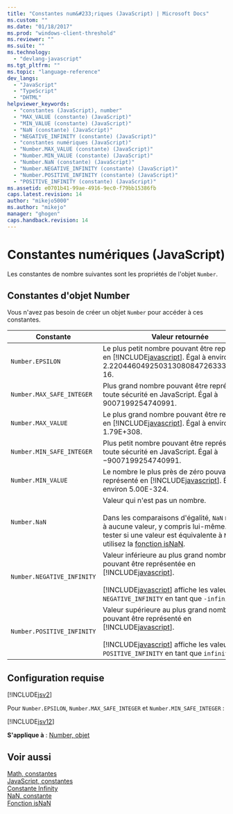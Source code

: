 ```yaml
---
title: "Constantes num&#233;riques (JavaScript) | Microsoft Docs"
ms.custom: ""
ms.date: "01/18/2017"
ms.prod: "windows-client-threshold"
ms.reviewer: ""
ms.suite: ""
ms.technology: 
  - "devlang-javascript"
ms.tgt_pltfrm: ""
ms.topic: "language-reference"
dev_langs: 
  - "JavaScript"
  - "TypeScript"
  - "DHTML"
helpviewer_keywords: 
  - "constantes (JavaScript), number"
  - "MAX_VALUE (constante) (JavaScript)"
  - "MIN_VALUE (constante) (JavaScript)"
  - "NaN (constante) (JavaScript)"
  - "NEGATIVE_INFINITY (constante) (JavaScript)"
  - "constantes numériques (JavaScript)"
  - "Number.MAX_VALUE (constante) (JavaScript)"
  - "Number.MIN_VALUE (constante) (JavaScript)"
  - "Number.NaN (constante) (JavaScript)"
  - "Number.NEGATIVE_INFINITY (constante) (JavaScript)"
  - "Number.POSITIVE_INFINITY (constante) (JavaScript)"
  - "POSITIVE_INFINITY (constante) (JavaScript)"
ms.assetid: e0701b41-99ae-4916-9ec0-f79bb15386fb
caps.latest.revision: 14
author: "mikejo5000"
ms.author: "mikejo"
manager: "ghogen"
caps.handback.revision: 14
---
```

# Constantes num&#233;riques (JavaScript)
Les constantes de nombre suivantes sont les propriétés de l'objet `Number`.  
  
## Constantes d'objet Number  
 Vous n'avez pas besoin de créer un objet `Number` pour accéder à ces constantes.  
  
|Constante|Valeur retournée|  
|---------------|----------------------|  
|`Number.EPSILON`|Le plus petit nombre pouvant être représenté en [!INCLUDE[javascript](../../javascript/includes/javascript-md.md)].  Égal à environ 2.2204460492503130808472633361816E\-16.|  
|`Number.MAX_SAFE_INTEGER`|Plus grand nombre pouvant être représenté en toute sécurité en JavaScript.  Égal à 9007199254740991.|  
|`Number.MAX_VALUE`|Le plus grand nombre pouvant être représenté en [!INCLUDE[javascript](../../javascript/includes/javascript-md.md)].  Égal à environ 1.79E\+308.|  
|`Number.MIN_SAFE_INTEGER`|Plus petit nombre pouvant être représenté en toute sécurité en JavaScript.  Égal à −9007199254740991.|  
|`Number.MIN_VALUE`|Le nombre le plus près de zéro pouvant être représenté en [!INCLUDE[javascript](../../javascript/includes/javascript-md.md)].  Égal à environ 5.00E\-324.|  
|`Number.NaN`|Valeur qui n'est pas un nombre.<br /><br /> Dans les comparaisons d'égalité, `NaN` n'est égal à aucune valeur, y compris lui\-même.  Pour tester si une valeur est équivalente à `NaN`, utilisez la [fonction isNaN](../../javascript/reference/isnan-function-javascript.md).|  
|`Number.NEGATIVE_INFINITY`|Valeur inférieure au plus grand nombre négatif pouvant être représentée en [!INCLUDE[javascript](../../javascript/includes/javascript-md.md)].<br /><br /> [!INCLUDE[javascript](../../javascript/includes/javascript-md.md)] affiche les valeurs `NEGATIVE_INFINITY` en tant que `-infinity`.|  
|`Number.POSITIVE_INFINITY`|Valeur supérieure au plus grand nombre pouvant être représenté en [!INCLUDE[javascript](../../javascript/includes/javascript-md.md)].<br /><br /> [!INCLUDE[javascript](../../javascript/includes/javascript-md.md)] affiche les valeurs `POSITIVE_INFINITY` en tant que `infinity`.|  
  
## Configuration requise  
 [!INCLUDE[jsv2](../../javascript/reference/includes/jsv2-md.md)]  
  
 Pour `Number.EPSILON`, `Number.MAX_SAFE_INTEGER` et `Number.MIN_SAFE_INTEGER` :  
  
 [!INCLUDE[jsv12](../../javascript/reference/includes/jsv12-md.md)]  
  
 **S'applique à** : [Number, objet](../../javascript/reference/number-object-javascript.md)  
  
## Voir aussi  
 [Math, constantes](../../javascript/reference/math-constants-javascript.md)   
 [JavaScript, constantes](../../javascript/reference/javascript-constants.md)   
 [Constante Infinity](../../javascript/reference/infinity-constant-javascript.md)   
 [NaN, constante](../../javascript/reference/nan-constant-javascript.md)   
 [Fonction isNaN](../../javascript/reference/isnan-function-javascript.md)